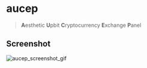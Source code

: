 # aucep
> **A**esthetic **U**pbit **C**ryptocurrency **E**xchange **P**anel

## Screenshot
![aucep_screenshot_gif](https://github.com/user-attachments/assets/59249b6d-89f0-473d-b642-85062c23c39b)
